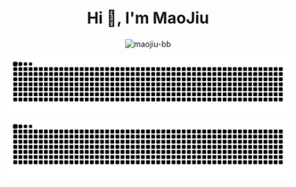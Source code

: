 
<!-- 
<p align="center">
    <a href="https://github.com/maojiu-bb/maojiu-bb"><img src="https://img.shields.io/badge/status-updating-brightgreen.svg"></a>
    <a href="https://github.com/maojiu-bb/maojiu-bb/graphs/contributors"><img src="https://img.shields.io/github/contributors/maojiu-bb/maojiu-bb?color=blue"></a>
    <a href="https://github.com/maojiu-bb/maojiu-bb/stargazers"><img src="https://img.shields.io/github/stars/maojiu-bb/maojiu-bb.svg?logo=github"></a>
    <a href="https://github.com/maojiu-bb/maojiu-bb/network/members"><img src="https://img.shields.io/github/forks/maojiu-bb/maojiu-bb.svg?color=blue&logo=github"></a>
    <img src="https://visitor-badge.laobi.icu/badge?page_id=maojiu-bb.maojiu-bb" alt="visitors"/>   
</p>
-->

<h1 align="center">Hi 👋, I'm MaoJiu </h1>
<!-- <h3 align="center">A full stack developer.</h3> -->

<!--
<p align="center"> <img src="https://komarev.com/ghpvc/?username=maojiu-bb&label=Profile%20views&color=0e75b6&style=flat" alt="maojiu-bb" /> </p>
-->

<!--
<p align="center"> <a href="https://github.com/ryo-ma/github-profile-trophy"><img src="https://github-profile-trophy.vercel.app/?username=maojiu-bb&row=2&column=3" alt="maojiu-bb" /></a> </p>
-->

<!--
<h3 align="center"> Blogs poster</h3>

<p align="center">
    <a href="https://juejin.cn/user/13638078834695" target="_blank" ref="noreferrer">
        <img src="https://lf3-cdn-tos.bytescm.com/obj/static/xitu_juejin_web/e08da34488b114bd4c665ba2fa520a31.svg" alt="juejin" />
    </a>
</p>
-->

<!--
<h3 align="center">Languages and Tools:</h3>

<p align="center">  
<a href="https://dart.dev" target="_blank" rel="noreferrer"> <img src="https://www.vectorlogo.zone/logos/dartlang/dartlang-icon.svg" alt="dart" width="40" height="40"/> </a>  <a href="https://www.figma.com/" target="_blank" rel="noreferrer"> <img src="https://www.vectorlogo.zone/logos/figma/figma-icon.svg" alt="figma" width="40" height="40"/> </a> <a href="https://flutter.dev" target="_blank" rel="noreferrer"> <img src="https://www.vectorlogo.zone/logos/flutterio/flutterio-icon.svg" alt="flutter" width="40" height="40"/> </a> <a href="https://git-scm.com/" target="_blank" rel="noreferrer"> <img src="https://www.vectorlogo.zone/logos/git-scm/git-scm-icon.svg" alt="git" width="40" height="40"/> </a> <a href="hexo.io/" target="_blank" rel="noreferrer"> <img src="https://www.vectorlogo.zone/logos/hexoio/hexoio-icon.svg" alt="hexo" width="40" height="40"/> </a> <a href="https://developer.mozilla.org/en-US/docs/Web/JavaScript" target="_blank" rel="noreferrer"> <img src="https://raw.githubusercontent.com/devicons/devicon/master/icons/javascript/javascript-original.svg" alt="javascript" width="40" height="40"/> </a> <a href="https://www.mongodb.com/" target="_blank" rel="noreferrer"> <img src="https://raw.githubusercontent.com/devicons/devicon/master/icons/mongodb/mongodb-original-wordmark.svg" alt="mongodb" width="40" height="40"/> </a> <a href="https://www.mysql.com/" target="_blank" rel="noreferrer"> <img src="https://raw.githubusercontent.com/devicons/devicon/master/icons/mysql/mysql-original-wordmark.svg" alt="mysql" width="40" height="40"/> </a> <a href="https://nodejs.org" target="_blank" rel="noreferrer"> <img src="https://raw.githubusercontent.com/devicons/devicon/master/icons/nodejs/nodejs-original-wordmark.svg" alt="nodejs" width="40" height="40"/> </a> <a href="https://reactjs.org/" target="_blank" rel="noreferrer"> <img src="https://raw.githubusercontent.com/devicons/devicon/master/icons/react/react-original-wordmark.svg" alt="react" width="40" height="40"/> </a> <a href="https://tailwindcss.com/" target="_blank" rel="noreferrer"> <img src="https://www.vectorlogo.zone/logos/tailwindcss/tailwindcss-icon.svg" alt="tailwind" width="40" height="40"/> </a> <a href="https://www.typescriptlang.org/" target="_blank" rel="noreferrer"> <img src="https://raw.githubusercontent.com/devicons/devicon/master/icons/typescript/typescript-original.svg" alt="typescript" width="40" height="40"/> </a> <a href="https://vuejs.org/" target="_blank" rel="noreferrer"> <img src="https://raw.githubusercontent.com/devicons/devicon/master/icons/vuejs/vuejs-original-wordmark.svg" alt="vuejs" width="40" height="40"/> </a> <a href="https://vuepress.vuejs.org/" target="_blank" rel="noreferrer"> <img src="https://vuepress.vuejs.org/images/hero.png" alt="vuepress" width="40" height="40"/> </a> <a href="https://vitepress.dev" target="_blank" rel="noreferrer"> <img src="https://vitepress.dev/vitepress-logo-large.webp" alt="vitepress" width="40" height="40"/> </a><a href="https://www.oracle.com/java/technologies/downloads/" target="_blank" rel="noreferrer"> <img src="https://www.oracle.com/a/tech/img/rc10-java-badge-3.png" alt="java" width="80" height="40"/> </a> <a href="https://mybatis.org/mybatis-3/zh_CN/index.html" target="_blank" rel="noreferrer"> <img src="https://mybatis.org/images/mybatis-logo.png" alt="mybatis" width="100" height="40"/> </a> <a href="https://spring.io" target="_blank" rel="noreferrer"> <img src="https://spring.io/img/logos/spring-initializr.svg" alt="spring" width="40" height="40"/> </a> <a href="https://developer.apple.com/documentation?changes=latest_minor" target="_blank" rel="noreferrer"> <img src="https://developer.apple.com/assets/elements/icons/swiftui/swiftui-96x96_2x.png" alt="SwiftUI" width="40" height="40"/> </a> 
</p>
-->

<p align="center"><img align="center" src="https://github-readme-stats.vercel.app/api/top-langs?username=maojiu-bb&show_icons=true&locale=en&layout=compact" alt="maojiu-bb" /></p>

<!--
<p align="center"><img align="center" src="https://github-readme-stats.vercel.app/api?username=maojiu-bb&show_icons=true&locale=en" alt="maojiu-bb" /></p>
-->
<!--
<p align="center"><img align="center" src="https://github-readme-streak-stats.herokuapp.com/?user=maojiu-bb&" alt="maojiu-bb" /></p>
-->

![GitHub Snake Light](github-contribution-grid-snake.svg#gh-light-mode-only)
![GitHub Snake dark](github-contribution-grid-snake-dark.svg#gh-dark-mode-only)


<!--
<p align="center">
  <img src="https://count.getloli.com/get/@maojiu-bb.github.readme" />
</p>
-->

<!--
<div align="center">If you liked my profile, you can Star ⭐ the repo and if you want to use this template you can Fork it and can use. </div>
-->
